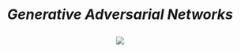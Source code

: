 # <p align = "center"> *Generative Adversarial Networks* </p>
<p align = "center"><img src="https://user-images.githubusercontent.com/36896102/126104869-cde5fbce-1a22-433a-b9b6-69fff5c2a1c1.jpg"/></p>

